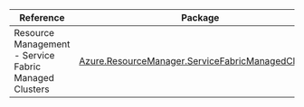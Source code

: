 | Reference | Package | Source |
|---|---|---|
|Resource Management - Service Fabric Managed Clusters|[Azure.ResourceManager.ServiceFabricManagedClusters](https://www.nuget.org/packages/Azure.ResourceManager.ServiceFabricManagedClusters)|[Github](https://github.com/Azure/azure-sdk-for-net/blob/main/sdk/servicefabricmanagedclusters/Azure.ResourceManager.ServiceFabricManagedClusters)|
